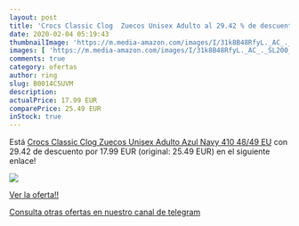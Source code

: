 ```yaml
---
layout: post
title: 'Crocs Classic Clog  Zuecos Unisex Adulto al 29.42 % de descuento'
date: 2020-02-04 05:19:43
thumbnailImage: 'https://m.media-amazon.com/images/I/31k8B48RfyL._AC_._SL200_.jpg'
images: [ 'https://m.media-amazon.com/images/I/31k8B48RfyL._AC_._SL200_.jpg' ]
comments: true
category: ofertas
author: ring
slug: B0014C5UVM
description:
actualPrice: 17.99 EUR
comparePrice: 25.49 EUR
inStock: true
---
```


Está [Crocs Classic Clog  Zuecos Unisex Adulto  Azul  Navy 410   48/49 EU](https://www.amazon.com/dp/B0014C5UVM/?tag=redken08-20) con 29.42 de descuento por 17.99 EUR (original: 25.49 EUR) en el siguiente enlace!

[![](https://m.media-amazon.com/images/I/31k8B48RfyL._AC_._SL200_.jpg)](https://www.amazon.com/dp/B0014C5UVM/?tag=redken08-20)

[Ver la oferta!!](https://www.amazon.com/dp/B0014C5UVM/?tag=redken08-20)

[Consulta otras ofertas en nuestro canal de telegram](https://t.me/s/ofertas25)
